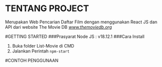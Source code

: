 # TENTANG PROJECT
Merupakan Web Pencarian Daftar Film dengan menggunakan React JS dan API dari website The Movie DB *www.themoviedb.org*

#GETTING STARTED
###Prasyarat
Node JS : v18.12.1
###Cara Install
1. Buka folder List-Movie di CMD
2. Jalankan Perintah ```npm-start```

#CONTOH PENGGUNAAN
